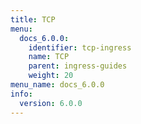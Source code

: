 ```yaml
---
title: TCP
menu:
  docs_6.0.0:
    identifier: tcp-ingress
    name: TCP
    parent: ingress-guides
    weight: 20
menu_name: docs_6.0.0
info:
  version: 6.0.0
---
```


